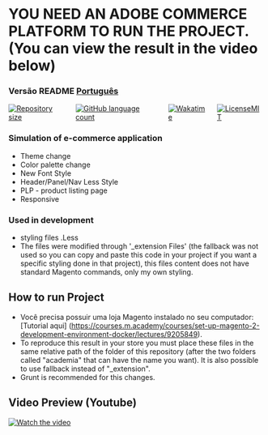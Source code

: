 # YOU NEED AN ADOBE COMMERCE PLATFORM TO RUN THE PROJECT. (You can view the result in the video below)

###  Versão README [Português](./README-pt.md)

<div style="display: flex; gap:1rem;">
<a href="#">
<img alt="Repository size" src="https://img.shields.io/github/repo-size/GusRot/Magento-Styles">
</a>
<a href="#">
<img alt="GitHub language count" src="https://img.shields.io/github/languages/count/GusRot/Magento-Styles?color=%2304D361" target="blank">
</a>
<a href="#">
<img alt="Wakatime" src="https://wakatime.com/badge/user/04f1420e-9d57-410a-bdc7-d768fb237a52/project/28507fc9-dc3e-4aad-ba20-2527cfec66ac.svg">
</a>
<a href="https://github.com/git/git-scm.com/blob/main/MIT-LICENSE.txt" target="blank">
<img alt="LicenseMIT" src="https://badgen.net/github/license/micromatch/micromatch">
</a>
</div>

### Simulation of e-commerce application

- Theme change
- Color palette change
- New Font Style
- Header/Panel/Nav Less Style
- PLP - product listing page
- Responsive

### Used in development

- styling files .Less
- The files were modified through '_extension Files' (the fallback was not used so you can copy and paste this code in your project if you want a specific styling done in that project), this files content does not have standard Magento commands, only my own styling.


## How to run Project

- Você precisa possuir uma loja Magento instalado no seu computador: [Tutorial aqui] (https://courses.m.academy/courses/set-up-magento-2-development-environment-docker/lectures/9205849).
- To reproduce this result in your store you must place these files in the same relative path of the folder of this repository (after the two folders called "academia" that can have the name you want). It is also possible to use fallback instead of "_extension".
- Grunt is recommended for this changes.


## Video Preview (Youtube)

[![Watch the video](https://img.youtube.com/vi/vqYf1iDuWT0/maxresdefault.jpg)](https://youtu.be/vqYf1iDuWT0)

